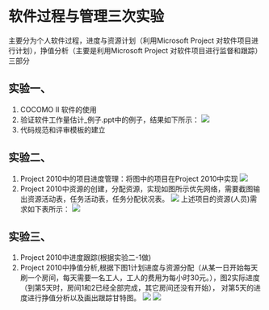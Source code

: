 # 软件过程与管理三次实验
主要分为个人软件过程，进度与资源计划（利用Microsoft Project 对软件项目进行计划），挣值分析（主要是利用Microsoft Project 对软件项目进行监督和跟踪）三部分
## 实验一、
1. COCOMO II 软件的使用<br>
2. 验证软件工作量估计_例子.ppt中的例子，结果如下所示：
![](https://github.com/yzytt/SoftwareProcessAndManagement/blob/master/image/1-1.png)
3. 代码规范和评审模板的建立
## 实验二、
1. Project 2010中的项目进度管理：将图中的项目在Project 2010中实现
![](https://github.com/yzytt/SoftwareProcessAndManagement/blob/master/image/2-1.png)
2. Project 2010中资源的创建，分配资源，实现如图所示优先网络，需要截图输出资源活动表，任务活动表，任务分配状况表。
![](https://github.com/yzytt/SoftwareProcessAndManagement/blob/master/image/2-2.png)
上述项目的资源(人员)需求如下表所示：
![](https://github.com/yzytt/SoftwareProcessAndManagement/blob/master/image/2-3.png)
## 实验三、
1. Project 2010中进度跟踪(根据实验二-1做)
2. Project 2010中挣值分析,根据下图1计划进度与资源分配（从某一日开始每天刷一个房间，每天需要一名工人，工人的费用为每小时30元。），图2实际进度（到第5天时，房间1和2已经全部完成，其它房间还没有开始），
对第5天的进度进行挣值分析以及画出跟踪甘特图。
![](https://github.com/yzytt/SoftwareProcessAndManagement/blob/master/image/3-1.png)
![](https://github.com/yzytt/SoftwareProcessAndManagement/blob/master/image/3-2.png)
